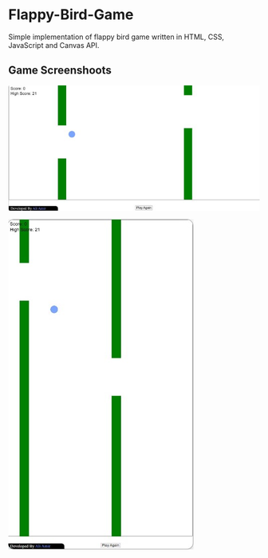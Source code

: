 # Flappy-Bird-Game
 Simple implementation of flappy bird game written in HTML, CSS, JavaScript and Canvas API.

## Game Screenshoots
![Flappy-Bird-Screenshoot](Flappy-Bird-Desktop.jpg)

![Flappy-Bird-Screenshoot](Flappy-Bird-Mobile.jpg)